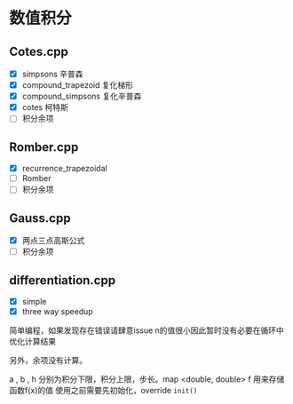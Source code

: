 数值积分
===


Cotes.cpp
---

- [x] simpsons 辛普森
- [x] compound_trapezoid 复化梯形
- [x] compound_simpsons 复化辛普森
- [x] cotes 柯特斯
- [ ] 积分余项

Romber.cpp
---

- [x] recurrence_trapezoidal 
- [ ] Romber
- [ ] 积分余项

Gauss.cpp
---

- [x] 两点三点高斯公式
- [ ] 积分余项

differentiation.cpp
---

- [x] simple
- [x] three way speedup

简单编程，如果发现存在错误请肆意issue
n的值很小因此暂时没有必要在循环中优化计算结果

另外，余项没有计算。

a , b , h 分别为积分下限，积分上限，步长。map <double, double> f 用来存储函数f(x)的值
使用之前需要先初始化，override `init()`
